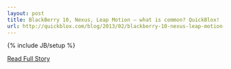 ```yaml
---
layout: post
title: BlackBerry 10, Nexus, Leap Motion – what is common? QuickBlox!
url: http://quickblox.com/blog/2013/02/blackberry-10-nexus-leap-motion-what-is-common-quickblox/
---
```

{% include JB/setup %}<p></p>
<p><a href="http://quickblox.com/blog/2013/02/blackberry-10-nexus-leap-motion-what-is-common-quickblox/">Read Full Story</a></p>
